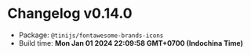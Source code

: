 # Changelog v0.14.0

- Package: `@tinijs/fontawesome-brands-icons`
- Build time: **Mon Jan 01 2024 22:09:58 GMT+0700 (Indochina Time)**

